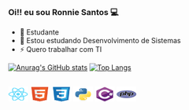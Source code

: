 ### Oi!! eu sou Ronnie Santos 💻


- 🔭 Estudante 
- 🌱 Estou estudando Desenvolvimento de Sistemas 
- ⚡ Quero trabalhar com TI


[![Anurag's GitHub stats](https://github-readme-stats.vercel.app/api?username=RonnieTDS&show_icons=true&theme=dracula)](https://github.com/RonnieTDS/github-readme-stats)
[![Top Langs](https://github-readme-stats.vercel.app/api/top-langs/?username=RonnieTDS&layout=compact&show_icons=true&theme=dracula)](https://github.com/anuraghazra/github-readme-stats)
<div style="display: inline_block"><br>
  <img align="center" alt="RonnieTDS-React" height="30" width="40" src="https://raw.githubusercontent.com/devicons/devicon/master/icons/react/react-original.svg">
  <img align="center" alt="RafaRonnieTDS-HTML" height="30" width="40" src="https://raw.githubusercontent.com/devicons/devicon/master/icons/html5/html5-original.svg">
  <img align="center" alt="RonnieTDS-CSS" height="30" width="40" src="https://raw.githubusercontent.com/devicons/devicon/master/icons/css3/css3-original.svg">
  <img align="center" alt="RonnieTDS-Python" height="30" width="40" src="https://raw.githubusercontent.com/devicons/devicon/master/icons/python/python-original.svg">
  <img align="center" alt="RonnieTDS-Csharp" height="30" width="40" src="https://raw.githubusercontent.com/devicons/devicon/master/icons/csharp/csharp-original.svg">
  <img align="center" alt="RonnieTDS-Csharp" height="30" width="40" src="https://raw.githubusercontent.com/devicons/devicon/master/icons/php/php-original.svg">



  
 
</div>
